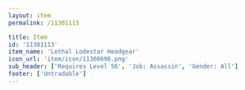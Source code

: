 ```yaml
---
layout: item
permalink: /11301113

title: Item
id: '11301113'
item_name: 'Lethal Lodestar Headgear'
icon_url: 'item/icon/11300696.png'
sub_header: ['Requires Level 56', 'Job: Assassin', 'Gender: All']
footer: ['Untradable']
---
```

